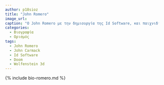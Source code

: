```yaml
---
author: p18sioz
title: "John Romero"
image_url:
caption: "Ο John Romero με την δημιουργία της Id Software, και παιχνιδιών όπως το Doom και το Wolfenstein 3D άλλαξε για πάντα την βιομηχανία βιντεοπαιχνιδιών."
categories:
  - Βιογραφία 
  - Ορισμός 
tags:
  - John Romero
  - John Carmack
  - Id Software
  - Doom
  - Wolfenstein 3d
---
```


{% include bio-romero.md %}
